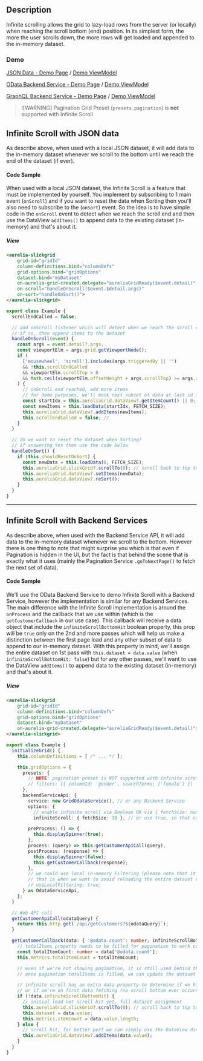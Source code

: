 ## Description

Infinite scrolling allows the grid to lazy-load rows from the server (or locally) when reaching the scroll bottom (end) position.
In its simplest form, the more the user scrolls down, the more rows will get loaded and appended to the in-memory dataset.

### Demo

[JSON Data - Demo Page](https://ghiscoding.github.io/aurelia-slickgrid/#/slickgrid/example38) / [Demo ViewModel](https://github.com/ghiscoding/aurelia-slickgrid/blob/master/packages/demo/src/examples/slickgrid/example38.ts)

[OData Backend Service - Demo Page](https://ghiscoding.github.io/aurelia-slickgrid/#/slickgrid/example39) / [Demo ViewModel](https://github.com/ghiscoding/aurelia-slickgrid/blob/master/packages/demo/src/examples/slickgrid/example39.ts)

[GraphQL Backend Service - Demo Page](https://ghiscoding.github.io/aurelia-slickgrid/#/slickgrid/example40) / [Demo ViewModel](https://github.com/ghiscoding/aurelia-slickgrid/blob/master/packages/demo/src/examples/slickgrid/example40.ts)

> ![WARNING]
> Pagination Grid Preset (`presets.pagination`) is **not** supported with Infinite Scroll

## Infinite Scroll with JSON data

As describe above, when used with a local JSON dataset, it will add data to the in-memory dataset whenever we scroll to the bottom until we reach the end of the dataset (if ever).

#### Code Sample
When used with a local JSON dataset, the Infinite Scroll is a feature that must be implemented by yourself. You implement by subscribing to 1 main event (`onScroll`) and if you want to reset the data when Sorting then you'll also need to subscribe to the (`onSort`) event. So the idea is to have simple code in the `onScroll` event to detect when we reach the scroll end  and then use the DataView `addItems()` to append data to the existing dataset (in-memory) and that's about it.

##### View
```html
<aurelia-slickgrid
    grid-id="gridId"
    column-definitions.bind="columnDefs"
    grid-options.bind="gridOptions"
    dataset.bind="myDataset"
    on-aurelia-grid-created.delegate="aureliaGridReady($event.detail)"
    on-scroll="handleOnScroll($event.$detail.args)"
    on-sort="handleOnSort()">
</aurelia-slickgrid>
```

```ts
export class Example {
  scrollEndCalled = false;

  // add onScroll listener which will detect when we reach the scroll end
  // if so, then append items to the dataset
  handleOnScroll(event) {
    const args = event.detail?.args;
    const viewportElm = args.grid.getViewportNode();
    if (
      ['mousewheel', 'scroll'].includes(args.triggeredBy || '')
      && !this.scrollEndCalled
      && viewportElm.scrollTop > 0
      && Math.ceil(viewportElm.offsetHeight + args.scrollTop) >= args.scrollHeight
    ) {
      // onScroll end reached, add more items
      // for demo purposes, we'll mock next subset of data at last id index + 1
      const startIdx = this.aureliaGrid.dataView?.getItemCount() || 0;
      const newItems = this.loadData(startIdx, FETCH_SIZE);
      this.aureliaGrid.dataView?.addItems(newItems);
      this.scrollEndCalled = false; //
    }
  }

  // do we want to reset the dataset when Sorting?
  // if answering Yes then use the code below
  handleOnSort() {
    if (this.shouldResetOnSort) {
      const newData = this.loadData(0, FETCH_SIZE);
      this.aureliaGrid.slickGrid?.scrollTo(0); // scroll back to top to avoid unwanted onScroll end triggered
      this.aureliaGrid.dataView?.setItems(newData);
      this.aureliaGrid.dataView?.reSort();
    }
  }
}
```

---

## Infinite Scroll with Backend Services

As describe above, when used with the Backend Service API, it will add data to the in-memory dataset whenever we scroll to the bottom. However there is one thing to note that might surprise you which is that even if Pagination is hidden in the UI, but the fact is that behind the scene that is exactly what it uses (mainly the Pagination Service `.goToNextPage()` to fetch the next set of data).

#### Code Sample
We'll use the OData Backend Service to demo Infinite Scroll with a Backend Service, however the implementation is similar for any Backend Services. The main difference with the Infinite Scroll implementation is around the `onProcess` and the callback that we use within (which is the `getCustomerCallback` in our use case). This callback will receive a data object that include the `infiniteScrollBottomHit` boolean property, this prop will be `true` only on the 2nd and more passes which will help us make a distinction between the first page load and any other subset of data to append to our in-memory dataset. With this property in mind, we'll assign the entire dataset on 1st pass with `this.dataset = data.value` (when `infiniteScrollBottomHit: false`) but for any other passes, we'll want to use the DataView `addItems()` to append data to the existing dataset (in-memory) and that's about it.

##### View
```html
<aurelia-slickgrid
    grid-id="gridId"
    column-definitions.bind="columnDefs"
    grid-options.bind="gridOptions"
    dataset.bind="myDataset"
    on-aurelia-grid-created.delegate="aureliaGridReady($event.detail)">
</aurelia-slickgrid>
```

```ts
export class Example {
  initializeGrid() {
    this.columnDefinitions = [ /* ... */ ];

    this.gridOptions = {
      presets: {
        // NOTE: pagination preset is NOT supported with infinite scroll
        // filters: [{ columnId: 'gender', searchTerms: ['female'] }]
      },
      backendServiceApi: {
        service: new GridOdataService(), // or any Backend Service
        options: {
          // enable infinite scroll via Boolean OR via { fetchSize: number }
          infiniteScroll: { fetchSize: 30 }, // or use true, in that case it would use default size of 25

        preProcess: () => {
          this.displaySpinner(true);
        },
        process: (query) => this.getCustomerApiCall(query),
        postProcess: (response) => {
          this.displaySpinner(false);
          this.getCustomerCallback(response);
        },
        // we could use local in-memory Filtering (please note that it only filters against what is currently loaded)
        // that is when we want to avoid reloading the entire dataset every time
        // useLocalFiltering: true,
      } as OdataServiceApi,
    };
  }

  // Web API call
  getCustomerApiCall(odataQuery) {
    return this.http.get(`/api/getCustomers?${odataQuery}`);
  }

  getCustomerCallback(data: { '@odata.count': number; infiniteScrollBottomHit: boolean; metrics: Metrics; query: string; value: any[]; }) {
    // totalItems property needs to be filled for pagination to work correctly
    const totalItemCount: number = data['@odata.count'];
    this.metrics.totalItemCount = totalItemCount;

    // even if we're not showing pagination, it is still used behind the scene to fetch next set of data (next page basically)
    // once pagination totalItems is filled, we can update the dataset

    // infinite scroll has an extra data property to determine if we hit an infinite scroll and there's still more data (in that case we need append data)
    // or if we're on first data fetching (no scroll bottom ever occured yet)
    if (!data.infiniteScrollBottomHit) {
      // initial load not scroll hit yet, full dataset assignment
      this.aureliaGrid.slickGrid?.scrollTo(0); // scroll back to top to avoid unwanted onScroll end triggered
      this.dataset = data.value;
      this.metrics.itemCount = data.value.length;
    } else {
      // scroll hit, for better perf we can simply use the DataView directly for better perf (which is better compare to replacing the entire dataset)
      this.aureliaGrid.dataView?.addItems(data.value);
    }
  }
}
```
